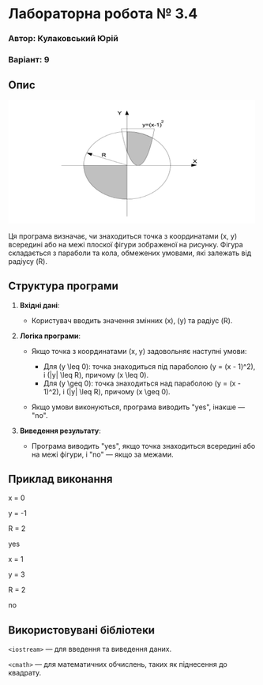 # Лабораторна робота № 3.4

### Автор: Кулаковський Юрій

### Варіант: 9

## Опис

<img src="./screenshot.png" width="500" height="250">

Ця програма визначає, чи знаходиться точка з координатами \(x, y\) всередині або на межі плоскої фігури зображеної на рисунку. Фігура складається з параболи та кола, обмежених умовами, які залежать від радіусу \(R\).

## Структура програми

1. **Вхідні дані**:
    - Користувач вводить значення змінних \(x\), \(y\) та радіус \(R\).

2. **Логіка програми**:
    - Якщо точка з координатами \(x, y\) задовольняє наступні умови:
        - Для \(y \leq 0\): точка знаходиться під параболою \(y = (x - 1)^2\), і \(|y| \leq R\), причому \(x \leq 0\).
        - Для \(y \geq 0\): точка знаходиться над параболою \(y = (x - 1)^2\), і \(|y| \leq R\), причому \(x \geq 0\).

    - Якщо умови виконуються, програма виводить "yes", інакше — "no".

3. **Виведення результату**:
    - Програма виводить "yes", якщо точка знаходиться всередині або на межі фігури, і "no" — якщо за межами.

## Приклад виконання

x = 0 

y = -1 

R = 2 

yes

x = 1 

y = 3 

R = 2 

no


## **Використовувані бібліотеки**

`<iostream>` — для введення та виведення даних. <br />

`<cmath>` — для математичних обчислень, таких як піднесення до квадрату.